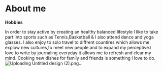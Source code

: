# About me
**Hobbies**

In order to stay active by creating an healthy balanced lifestyle I like to take part into sports such as Tennis,Basketball & I also attend dance and yoga glasses. I also enjoy to solo travel to diffrent countires which allows me explow new cultures,to meet new people and to expand my perceptive.I love to write by journaling everyday it allows me to refresh and clear my mind. Cooking new dishes for family and friends is something I love to do.
![Uploading Untitled design (2).png…]()
